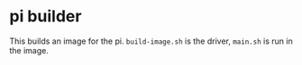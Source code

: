 pi builder
==========

This builds an image for the pi. `build-image.sh` is the driver, `main.sh` is run in the image.
